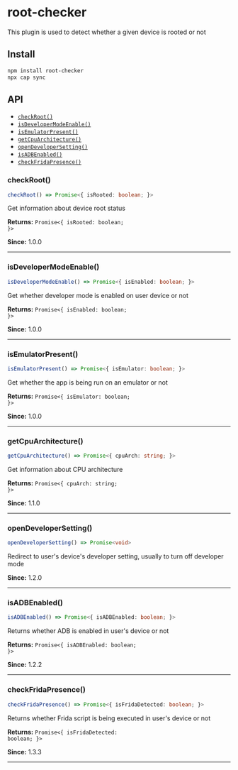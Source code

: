 # root-checker

This plugin is used to detect whether a given device is rooted or not

## Install

```bash
npm install root-checker
npx cap sync
```

## API

<docgen-index>

* [`checkRoot()`](#checkroot)
* [`isDeveloperModeEnable()`](#isdevelopermodeenable)
* [`isEmulatorPresent()`](#isemulatorpresent)
* [`getCpuArchitecture()`](#getcpuarchitecture)
* [`openDeveloperSetting()`](#opendevelopersetting)
* [`isADBEnabled()`](#isadbenabled)
* [`checkFridaPresence()`](#checkfridapresence)

</docgen-index>

<docgen-api>
<!--Update the source file JSDoc comments and rerun docgen to update the docs below-->

### checkRoot()

```typescript
checkRoot() => Promise<{ isRooted: boolean; }>
```

Get information about device root status

**Returns:** <code>Promise&lt;{ isRooted: boolean; }&gt;</code>

**Since:** 1.0.0

--------------------


### isDeveloperModeEnable()

```typescript
isDeveloperModeEnable() => Promise<{ isEnabled: boolean; }>
```

Get whether developer mode is enabled on user device or not

**Returns:** <code>Promise&lt;{ isEnabled: boolean; }&gt;</code>

**Since:** 1.0.0

--------------------


### isEmulatorPresent()

```typescript
isEmulatorPresent() => Promise<{ isEmulator: boolean; }>
```

Get whether the app is being run on an emulator or not

**Returns:** <code>Promise&lt;{ isEmulator: boolean; }&gt;</code>

**Since:** 1.0.0

--------------------


### getCpuArchitecture()

```typescript
getCpuArchitecture() => Promise<{ cpuArch: string; }>
```

Get information about CPU architecture

**Returns:** <code>Promise&lt;{ cpuArch: string; }&gt;</code>

**Since:** 1.1.0

--------------------


### openDeveloperSetting()

```typescript
openDeveloperSetting() => Promise<void>
```

Redirect to user's device's developer setting, usually to turn off developer mode

**Since:** 1.2.0

--------------------


### isADBEnabled()

```typescript
isADBEnabled() => Promise<{ isADBEnabled: boolean; }>
```

Returns whether ADB is enabled in user's device or not

**Returns:** <code>Promise&lt;{ isADBEnabled: boolean; }&gt;</code>

**Since:** 1.2.2

--------------------


### checkFridaPresence()

```typescript
checkFridaPresence() => Promise<{ isFridaDetected: boolean; }>
```

Returns whether Frida script is being executed in user's device or not

**Returns:** <code>Promise&lt;{ isFridaDetected: boolean; }&gt;</code>

**Since:** 1.3.3

--------------------

</docgen-api>
